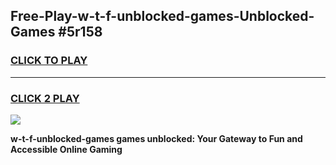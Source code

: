 
## Free-Play-w-t-f-unblocked-games-Unblocked-Games #5r158
<h3>
<a href="https://news.freeplayer.one?title=w-t-f-unblocked-games&ref=8M">CLICK TO PLAY</a></h3>
<hr>

<h3>
<a href="https://news.freeplayer.one?title=w-t-f-unblocked-games&ref=8M">CLICK 2 PLAY</a>
  
</h3>

<a href="https://news.freeplayer.one?title=w-t-f-unblocked-games&ref=8M"><img src="https://clearcache.store/games.png"></a>


**w-t-f-unblocked-games games unblocked: Your Gateway to Fun and Accessible Online Gaming**
